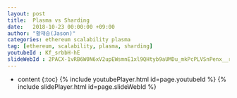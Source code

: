```yaml
---
layout: post
title:  Plasma vs Sharding
date:   2018-10-23 00:00:00 +09:00
author: "황재승(Jason)"
categories: ethereum scalability plasma
tag: [ethereum, scalability, plasma, sharding]
youtubeId : Kf_srbbH-hE
slideWebId : 2PACX-1vRB6W0N6xV2upEWsmnE1xl9QHtyb9aUMDu_mkPcPLVSnPenx__rIJLXLpsZtJA23jvp0gVzRlZR7ASQ
---
```

* content
{:toc}
{% include youtubePlayer.html id=page.youtubeId %}
{% include slidePlayer.html id=page.slideWebId %}
